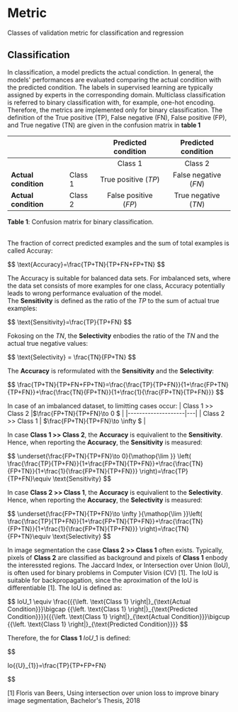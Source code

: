 # Metric
 Classes of validation metric for classification and regression
 
 ## Classification
In classification, a model predicts the actual condiction. 
In general, the models' performances are evaluated comparing the actual condition with the predicted condition. 
The labels in supervised learning are typically assigned by experts in the corresponding domain. 
Multiclass classification is referred to binary classification with, for example, one-hot encoding. 
Therefore, the metrics are implemented only for binary classification.
The definition of the True positive (TP), False negative (FN), False positive (FP), and True negative (TN) are given in the confusion matrix in **table 1**
 
|                      |         | **Predicted condition**|**Predicted condition**|
|----------------------|---------|:-------------------------:|:---------------------:|
|                      |         | Class 1                 | Class 2             |
| **Actual condition** | Class 1 | True positive ($TP$)      | False negative ($FN$) |
|**Actual condition**           | Class 2 | False positive ($FP$)     | True negative ($TN$)  |

**Table 1**: Confusion matrix for binary classification.\
<br>

The fraction of correct predicted examples and the sum of total examples is called Accuray:

 \$$ 
  \text{Accuracy}=\frac{TP+TN}{TP+FN+FP+TN}
 $$
 
 The Accuracy is suitable for balanced data sets.
 For imbalanced sets, where the data set consists of more examples for one class, Accuracy potentially leads to wrong performance evaluation of the model.\
 The **Sensitivity** is defined as the ratio of the $TP$ to the sum of actual true examples:

 \$$
 \text{Sensitivity}=\frac{TP}{TP+FN}
 $$
 
 Fokosing on the $TN$, the **Selectivity** enbodies the ratio of the $TN$ and the actual true negative values:
 
 \$$
 \text{Selectivity} = \frac{TN}{FP+TN}
 $$

The **Accuracy** is reformulated with the **Sensitivity** and the **Selectivity**:

\$$
	\frac{TP+TN}{TP+FN+FP+TN}=\frac{\frac{TP}{TP+FN}}{1+\frac{FP+TN}{TP+FN}}+\frac{\frac{TN}{FP+TN}}{1+\frac{1}{\frac{FP+TN}{TP+FN}}}
$$

In case of an imbalanced dataset, to limitting cases occur:
| Class 1 >> Class 2 |$\frac{FP+TN}{TP+FN}\to 0 $   |
|--------------------|---|
| Class 2 >> Class 1 |  $\frac{FP+TN}{TP+FN}\to \infty $ |

In case **Class 1 >> Class 2**, the **Accuracy** is equivalient to the **Sensitivity**. Hence, when reporting the **Accuracy**, the **Sensitivity** is measured:

\$$
\underset{\frac{FP+TN}{TP+FN}\to 0}{\mathop{\lim }} \left( \frac{\frac{TP}{TP+FN}}{1+\frac{FP+TN}{TP+FN}}+\frac{\frac{TN}{FP+TN}}{1+\frac{1}{\frac{FP+TN}{TP+FN}}} \right)=\frac{TP}{TP+FN}\equiv \text{Sensitivity}
$$

In case **Class 2 >> Class 1**, the **Accuracy** is equivalient to the **Selectivity**. Hence, when reporting the **Accuracy**, the **Selectivity** is measured:

\$$
\underset{\frac{FP+TN}{TP+FN}\to \infty }{\mathop{\lim }}\left( \frac{\frac{TP}{TP+FN}}{1+\frac{FP+TN}{TP+FN}}+\frac{\frac{TN}{FP+TN}}{1+\frac{1}{\frac{FP+TN}{TP+FN}}} \right)=\frac{TN}{FP+TN}\equiv \text{Selectivity}
$$

In image segmentation the case **Class 2 >> Class 1** often exists. Typically, pixels of **Class 2** are classified as background and pixels of **Class 1** enbody the interessted regions. The Jaccard Index, or Intersection over Union (IoU), is often used for binary problems in Computer Vision (CV) [1]. The IoU is suitable for backpropagation, since the aproximation of the IoU is differentiable [1]. The IoU is defined as:

\$$
IoU\_1 \equiv \frac{{{\left. \text{Class 1} \right|}\_{\text{Actual Condition}}}\bigcap {{\left. \text{Class 1} \right|}\_{\text{Predicted Condition}}}}{{{\left. \text{Class 1} \right|}\_{\text{Actual Condition}}}\bigcup {{\left. \text{Class 1} \right|}\_{\text{Predicted Condition}}}}
$$

Therefore, the for **Class 1** $IoU\_1$ is defined:

\$$

Io{{U}_{1}}=\frac{TP}{TP+FP+FN}

$$

[1] Floris van Beers, Using intersection over union loss to improve binary image segmentation, Bachelor's Thesis, 2018
